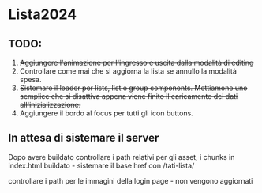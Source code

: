 # Lista2024

## TODO:

1) ~~Aggiungere l'animazione per l'ingresso e uscita dalla modalità di editing~~
2) Controllare come mai che si aggiorna la lista se annullo la modalità spesa.
3) ~~Sistemare il loader per lists, list e group components. Mettiamone uno semplice che si disattiva appena viene finito il caricamento dei dati all'inizializzazione.~~
4) Aggiungere il bordo al focus per tutti gli icon buttons.

## In attesa di sistemare il server

Dopo avere buildato controllare i path relativi per gli asset, i chunks
in index.html buildato - sistemare il base href con /tati-lista/

controllare i path per le immagini della login page - non vengono aggiornati

